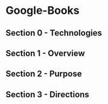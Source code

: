 # Google-Books

## Section 0 - Technologies


## Section 1 - Overview 


## Section 2 - Purpose


## Section 3 - Directions
